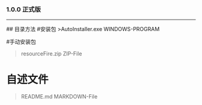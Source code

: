 ### 1.0.0 正式版
<hr>
## 目录方法
#安装包
>AutoInstaller.exe WINDOWS-PROGRAM

#手动安装包
>resourceFire.zip ZIP-File

# 自述文件
>README.md MARKDOWN-File
